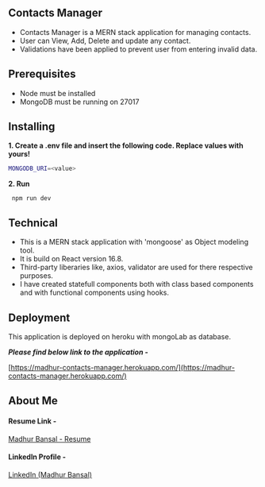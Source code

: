 ## Contacts Manager

- Contacts Manager is a MERN stack application for managing contacts.
- User can View, Add, Delete and update any contact.
- Validations have been applied to prevent user from entering invalid data.

## Prerequisites 

- Node must be installed
- MongoDB must be running on 27017

## Installing

**1. Create a .env file and insert the following code. Replace values with yours!**

```bash
MONGODB_URI=<value>
```
**2. Run**

` npm run dev`

## Technical 

- This is a MERN stack application with 'mongoose' as Object modeling tool.
- It is build on React version 16.8.
- Third-party liberaries like, axios, validator are used for there respective purposes. 
- I have created statefull components both with class based components and with functional components using hooks.

## Deployment

This application is deployed on heroku with mongoLab as database.

***Please find below link to the application -***

[https://madhur-contacts-manager.herokuapp.com/](https://madhur-contacts-manager.herokuapp.com/)

## About Me

#### Resume Link -
[Madhur Bansal - Resume](https://drive.google.com/file/d/1XwYwA52cIKuCENx6yoR-81Xoeeg_6hFi/view?usp=sharing)

#### LinkedIn Profile -
[LinkedIn (Madhur Bansal)](https://www.linkedin.com/in/madhur-bansal-b4b694117/)
